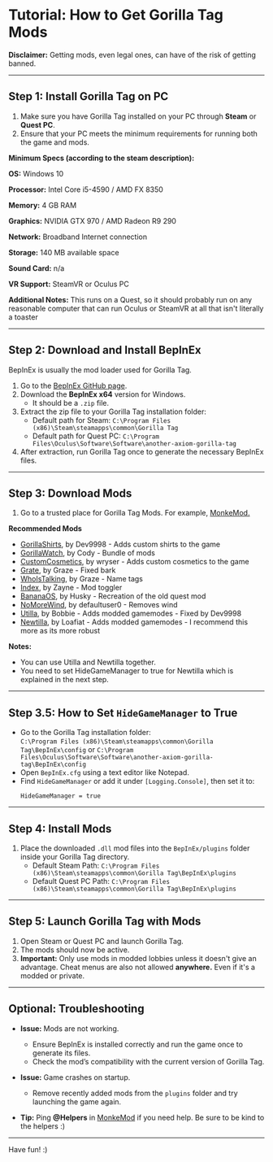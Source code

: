 # Tutorial: How to Get Gorilla Tag Mods 

**Disclaimer:** Getting mods, even legal ones, can have of the risk of getting banned. 

---

## **Step 1: Install Gorilla Tag on PC**
1. Make sure you have Gorilla Tag installed on your PC through **Steam** or **Quest PC**.
2. Ensure that your PC meets the minimum requirements for running both the game and mods.

**Minimum Specs (according to the steam description):**

**OS:** Windows 10

**Processor:** Intel Core i5-4590 / AMD FX 8350

**Memory:** 4 GB RAM

**Graphics:** NVIDIA GTX 970 / AMD Radeon R9 290

**Network:** Broadband Internet connection

**Storage:** 140 MB available space

**Sound Card:** n/a

**VR Support:** SteamVR or Oculus PC

**Additional Notes:** This runs on a Quest, so it should probably run on any reasonable computer that can run Oculus or SteamVR at all that isn't literally a toaster

---

## **Step 2: Download and Install BepInEx**
BepInEx is usually the mod loader used for Gorilla Tag.

1. Go to the [BepInEx GitHub page](https://github.com/BepInEx/BepInEx/releases).
2. Download the **BepInEx x64** version for Windows.
   - It should be a `.zip` file.
3. Extract the zip file to your Gorilla Tag installation folder:
   - Default path for Steam: `C:\Program Files (x86)\Steam\steamapps\common\Gorilla Tag`
   - Default path for Quest PC: `C:\Program Files\Oculus\Software\Software\another-axiom-gorilla-tag`
4. After extraction, run Gorilla Tag once to generate the necessary BepInEx files.

---

## **Step 3: Download Mods**
1. Go to a trusted place for Gorilla Tag Mods. For example, [MonkeMod.](https://discord.gg/b2MhDBAzTv)

**Recommended Mods**
- [GorillaShirts](https://github.com/developer9998/GorillaShirts), by Dev9998 - Adds custom shirts to the game
- [GorillaWatch](https://github.com/developer-cody/GorillaWatch), by Cody - Bundle of mods
- [CustomCosmetics](https://github.com/defaultuser0-nerd/CustomCosmetics), by wryser - Adds custom cosmetics to the game
- [Grate](https://github.com/The-Graze/Grate), by Graze - Fixed bark
- [WhoIsTalking](https://github.com/The-Graze/WhoIsTalking), by Graze - Name tags
- [Index](https://github.com/zaynethedev/Index), by Zayne - Mod toggler 
- [BananaOS](https://github.com/HuskyGT/Banana-OS/tree/main), by Husky - Recreation of the old quest mod
- [NoMoreWind](https://github.com/defaultuser0-nerd/NoMoreWind), by defaultuser0 - Removes wind
- [Utilla](https://github.com/developer9998/Utilla), by Bobbie - Adds modded gamemodes - Fixed by Dev9998
- [Newtilla](https://github.com/Loafiat/Newtilla), by Loafiat - Adds modded gamemodes - I recommend this more as its more robust

**Notes:** 
- You can use Utilla and Newtilla together.
- You need to set HideGameManager to true for Newtilla which is explained in the next step.
  
---
## **Step 3.5: How to Set `HideGameManager` to True**
- Go to the Gorilla Tag installation folder:  
  `C:\Program Files (x86)\Steam\steamapps\common\Gorilla Tag\BepInEx\config` or
  `C:\Program Files\Oculus\Software\Software\another-axiom-gorilla-tag\BepInEx\config`
- Open `BepInEx.cfg` using a text editor like Notepad.
- Find `HideGameManager` or add it under `[Logging.Console]`, then set it to:  
  ```plaintext
  HideGameManager = true
---

## **Step 4: Install Mods**
1. Place the downloaded `.dll` mod files into the `BepInEx/plugins` folder inside your Gorilla Tag directory.
   - Default Steam Path: `C:\Program Files (x86)\Steam\steamapps\common\Gorilla Tag\BepInEx\plugins`
   - Default Quest PC Path: `C:\Program Files (x86)\Steam\steamapps\common\Gorilla Tag\BepInEx\plugins`
---

## **Step 5: Launch Gorilla Tag with Mods**
1. Open Steam or Quest PC and launch Gorilla Tag.
2. The mods should now be active.
3. **Important:** Only use mods in modded lobbies unless it doesn't give an advantage. Cheat menus are also not allowed **anywhere.** Even if it's a modded or private.

---

## **Optional: Troubleshooting**
- **Issue:** Mods are not working.  
  - Ensure BepInEx is installed correctly and run the game once to generate its files.
  - Check the mod’s compatibility with the current version of Gorilla Tag.
  
- **Issue:** Game crashes on startup.  
  - Remove recently added mods from the `plugins` folder and try launching the game again.

- **Tip:** Ping **@Helpers** in [MonkeMod](https://discord.gg/b2MhDBAzTv) if you need help. Be sure to be kind to the helpers :)

---

Have fun! :)
